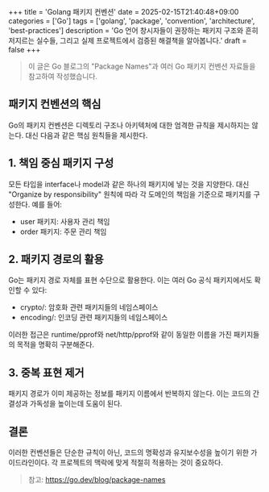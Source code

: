 +++
title = 'Golang 패키지 컨벤션'
date = 2025-02-15T21:40:48+09:00
categories = ['Go']
tags = ['golang', 'package', 'convention', 'architecture', 'best-practices']
description = 'Go 언어 창시자들이 권장하는 패키지 구조와 흔히 저지르는 실수들, 그리고 실제 프로젝트에서 검증된 해결책을 알아봅니다.'
draft = false
+++

> 이 글은 Go 블로그의 "Package Names"과 여러 Go 패키지 컨벤션 자료들을 참고하여 작성했습니다.

## 패키지 컨벤션의 핵심

Go의 패키지 컨벤션은 디렉토리 구조나 아키텍처에 대한 엄격한 규칙을 제시하지는 않는다. 대신 다음과 같은 핵심 원칙들을 제시한다.

## 1. 책임 중심 패키지 구성

모든 타입을 interface나 model과 같은 하나의 패키지에 넣는 것을 지양한다. 대신 "Organize by responsibility" 원칙에 따라 각 도메인의 책임을 기준으로 패키지를 구성한다. 예를 들어:

-   user 패키지: 사용자 관리 책임
-   order 패키지: 주문 관리 책임

## 2. 패키지 경로의 활용

Go는 패키지 경로 자체를 표현 수단으로 활용한다. 이는 여러 Go 공식 패키지에서도 확인할 수 있다:

-   crypto/: 암호화 관련 패키지들의 네임스페이스
-   encoding/: 인코딩 관련 패키지들의 네임스페이스

이러한 접근은 runtime/pprof와 net/http/pprof와 같이 동일한 이름을 가진 패키지들의 목적을 명확히 구분해준다.

## 3. 중복 표현 제거

패키지 경로가 이미 제공하는 정보를 패키지 이름에서 반복하지 않는다. 이는 코드의 간결성과 가독성을 높이는데 도움이 된다.

## 결론

이러한 컨벤션들은 단순한 규칙이 아닌, 코드의 명확성과 유지보수성을 높이기 위한 가이드라인이다. 각 프로젝트의 맥락에 맞게 적절히 적용하는 것이 중요하다.

> 참고: https://go.dev/blog/package-names
